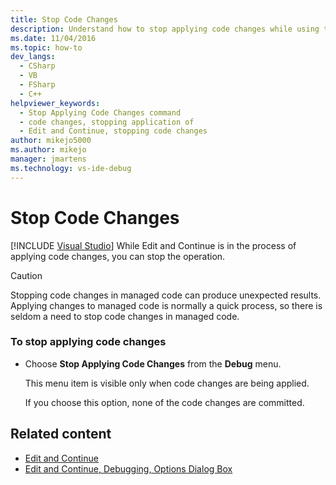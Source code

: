 ```yaml
---
title: Stop Code Changes
description: Understand how to stop applying code changes while using the Edit and Continue feature during a Visual Studio debugging session.
ms.date: 11/04/2016
ms.topic: how-to
dev_langs: 
  - CSharp
  - VB
  - FSharp
  - C++
helpviewer_keywords: 
  - Stop Applying Code Changes command
  - code changes, stopping application of
  - Edit and Continue, stopping code changes
author: mikejo5000
ms.author: mikejo
manager: jmartens
ms.technology: vs-ide-debug
---
```

# Stop Code Changes

 [!INCLUDE [Visual Studio](~/includes/applies-to-version/vs-windows-only.md)]
While Edit and Continue is in the process of applying code changes, you can stop the operation.

> [!CAUTION]
> Stopping code changes in managed code can produce unexpected results. Applying changes to managed code is normally a quick process, so there is seldom a need to stop code changes in managed code.

### To stop applying code changes

- Choose **Stop Applying Code Changes** from the **Debug** menu.

  This menu item is visible only when code changes are being applied.

  If you choose this option, none of the code changes are committed.

## Related content
- [Edit and Continue](../debugger/edit-and-continue.md)
- [Edit and Continue, Debugging, Options Dialog Box](./edit-and-continue.md)
